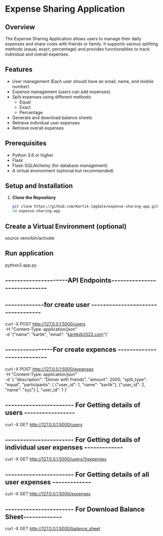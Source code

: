 # Expense Sharing Application

## Overview
The Expense Sharing Application allows users to manage their daily expenses and share costs with friends or family. It supports various splitting methods (equal, exact, percentage) and provides functionalities to track individual and overall expenses.

## Features
- User management (Each user should have an email, name, and mobile number)
- Expense management (users can add expenses)
- Split expenses using different methods:
  - Equal
  - Exact
  - Percentage
- Generate and download balance sheets
- Retrieve individual user expenses
- Retrieve overall expenses

## Prerequisites
- Python 3.6 or higher
- Flask
- Flask-SQLAlchemy (for database management)
- A virtual environment (optional but recommended)

## Setup and Installation

1. **Clone the Repository**
   ```bash
   git clone https://github.com/Kartik-Jagdale/expense-sharing-app.git
   cd expense-sharing-app

## Create a Virtual Environment (optional)
source venv/bin/activate

## Run application
python3 app.py

## ---------------------API Endpoints-----------------------------
## -------------for create user ----------------------------------
 curl -X POST http://127.0.0.1:5000/users \
-H "Content-Type: application/json" \
-d '{"name": "kartik", "email": "kartik@2022.com"}'

## ----------------For create expences ---------------------------
curl -X POST http://127.0.0.1:5000/expenses \
-H "Content-Type: application/json" \
-d '{
  "description": "Dinner with friends",
  "amount": 2000,
  "split_type": "equal",
  "participants": [
    {"user_id": 1, "name": "kartik"},
    {"user_id": 2, "name": "xyz"}
  ],
  "user_id": 1
}'



## ----------------------- For Getting details of users -----------------

curl -X GET http://127.0.0.1:5000/users 


## ----------------------- For Getting details of individual user expenses -------------

curl -X GET http://127.0.0.1:5000/users/1/expenses


## ----------------------- For Getting details of all user expenses -------------

curl -X GET http://127.0.0.1:5000/expenses

## ----------------------- For  Download Balance Sheet-------------

curl -X GET http://127.0.0.1:5000/balance_sheet


